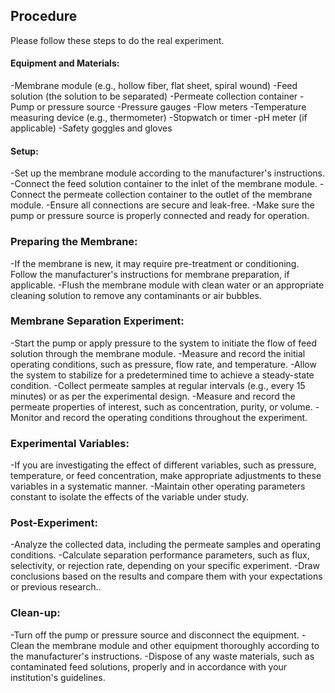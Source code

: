 ## Procedure

Please follow these steps to do the real experiment.

#### Equipment and Materials:

-Membrane module (e.g., hollow fiber, flat sheet, spiral wound)
-Feed solution (the solution to be separated)
-Permeate collection container
-Pump or pressure source
-Pressure gauges
-Flow meters
-Temperature measuring device (e.g., thermometer)
-Stopwatch or timer
-pH meter (if applicable)
-Safety goggles and gloves

#### Setup:

-Set up the membrane module according to the manufacturer's instructions.
-Connect the feed solution container to the inlet of the membrane module.
-Connect the permeate collection container to the outlet of the membrane module.
-Ensure all connections are secure and leak-free.
-Make sure the pump or pressure source is properly connected and ready for operation.
### Preparing the Membrane:
-If the membrane is new, it may require pre-treatment or conditioning. Follow the manufacturer's instructions for membrane preparation, if applicable.
-Flush the membrane module with clean water or an appropriate cleaning solution to remove any contaminants or air bubbles.

### Membrane Separation Experiment:
-Start the pump or apply pressure to the system to initiate the flow of feed solution through the membrane module.
-Measure and record the initial operating conditions, such as pressure, flow rate, and temperature.
-Allow the system to stabilize for a predetermined time to achieve a steady-state condition.
-Collect permeate samples at regular intervals (e.g., every 15 minutes) or as per the experimental design.
-Measure and record the permeate properties of interest, such as concentration, purity, or volume.
-Monitor and record the operating conditions throughout the experiment.
### Experimental Variables:
-If you are investigating the effect of different variables, such as pressure, temperature, or feed concentration, make appropriate adjustments to these variables in a systematic manner.
-Maintain other operating parameters constant to isolate the effects of the variable under study.
### Post-Experiment:
-Analyze the collected data, including the permeate samples and operating conditions.
-Calculate separation performance parameters, such as flux, selectivity, or rejection rate, depending on your specific experiment.
-Draw conclusions based on the results and compare them with your expectations or previous research..
### Clean-up:
-Turn off the pump or pressure source and disconnect the equipment.
-Clean the membrane module and other equipment thoroughly according to the manufacturer's instructions.
-Dispose of any waste materials, such as contaminated feed solutions, properly and in accordance with your institution's guidelines.
